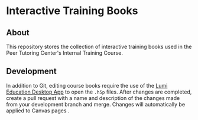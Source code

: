 # Interactive Training Books
## About
This repository stores the collection of interactive training books used in the Peer Tutoring Center's Internal Training Course.

## Development
In addition to Git, editing course books require the use of the [Lumi Education Desktop App](https://www.lumi.education/#download) to open the `.h5p` files. After changes are completed, create a pull request with a name and description of the changes made from your development branch and merge. Changes will automatically be applied to Canvas pages .
